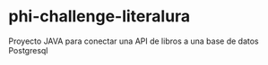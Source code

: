 # phi-challenge-literalura
Proyecto JAVA para conectar una API de libros a una base de datos Postgresql
